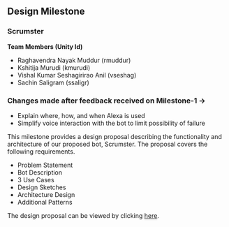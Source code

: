## Design Milestone

### Scrumster

__Team Members (Unity Id)__
* Raghavendra Nayak Muddur (rmuddur)
* Kshitija Murudi (kmurudi)
* Vishal Kumar Seshagirirao Anil (vseshag)
* Sachin Saligram (ssaligr)

### Changes made after feedback received on Milestone-1 ->

* Explain where, how, and when Alexa is used
* Simplify voice interaction with the bot to limit possibility of failure


This milestone provides a design proposal describing the functionality and architecture of our proposed bot, Scrumster. The proposal covers the following requirements.

* Problem Statement
* Bot Description
* 3 Use Cases
* Design Sketches
* Architecture Design
* Additional Patterns

The design proposal can be viewed by clicking [here](https://github.ncsu.edu/rmuddur/Scrumster/blob/master/DESIGN.md).


